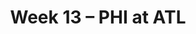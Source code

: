---
layout: game
title: Week 13 – PHI at ATL
season: 2009
game_id: 2009_13_PHI_ATL
away_team: PHI
home_team: ATL
---